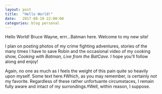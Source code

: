 ```yaml
---
layout: post
title:  "Hello World!"
date:   2017-08-10 22:00:00
categories: blog personal
---
```


Hello World! Bruce Wayne, errr...Batman here. Welcome to my new site!

I plan on posting photos of my crime fighting adventures, stories of the many times I have to save Robin and the occasional video of my cooking show, *Cooking with Batman, Live from the BatCave*. I hope you'll follow along and enjoy!

<p>Again, no one as much as I feels the weight of this pain quite so heavily upon myself. Some text here.<a class="footnote">&Dagger;<span>Which, as you may remember, is certainly <i>not</i> my favorite.</span></a> Regardless of these rather unfortuante circumstaces, I remain fully aware and intact of my surrondings.<a class="footnote">&Dagger;<span>Well, within reason, I suppose.</span></a>
</p>
